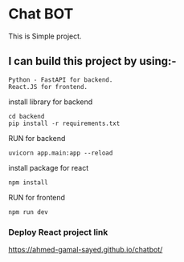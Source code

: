 # Chat BOT
This is Simple project.

## I can build this project by using:-
```
Python - FastAPI for backend.
React.JS for frontend.
```

install library for backend
```
cd backend
pip install -r requirements.txt
```

RUN for backend
```
uvicorn app.main:app --reload
```

install package for react
```
npm install
```

RUN for frontend
```
npm run dev
```

### Deploy React project link
https://ahmed-gamal-sayed.github.io/chatbot/